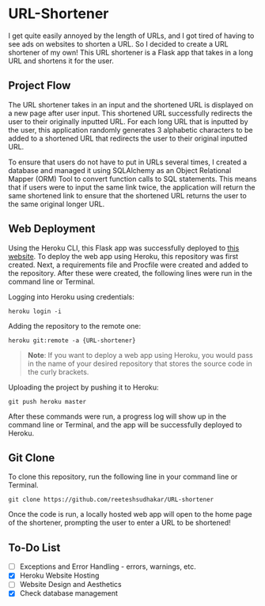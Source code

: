 # URL-Shortener
I get quite easily annoyed by the length of URLs, and I got tired of having to see ads on websites to shorten a URL. So I decided to create a URL shortener of my own! This URL shortener is a Flask app that takes in a long URL and shortens it for the user. 

## Project Flow
The URL shortener takes in an input and the shortened URL is displayed on a new page after user input. This shortened URL successfully redirects the user to their originally inputted URL. For each long URL that is inputted by the user, this application randomly generates 3 alphabetic characters to be added to a shortened URL that redirects the user to their original inputted URL. 

To ensure that users do not have to put in URLs several times, I created a database and managed it using SQLAlchemy as an Object Relational Mapper (ORM) Tool to convert function calls to SQL statements. This means that if users were to input the same link twice, the application will return the same shortened link to ensure that the shortened URL returns the user to the same original longer URL.

## Web Deployment
Using the Heroku CLI, this Flask app was successfully deployed to [this website](https://shorten-your-url.herokuapp.com/). To deploy the web app using Heroku, this repository was first created. Next, a requirements file and Procfile were created and added to the repository. After these were created, the following lines were run in the command line or Terminal.

Logging into Heroku using credentials:

`heroku login -i`

Adding the repository to the remote one:

`heroku git:remote -a {URL-shortener}`
> **Note**: If you want to deploy a web app using Heroku, you would pass in the name of your desired repository that stores the source code in the curly brackets.

Uploading the project by pushing it to Heroku:

`git push heroku master`

After these commands were run, a progress log will show up in the command line or Terminal, and the app will be successfully deployed to Heroku. 

## Git Clone

To clone this repository, run the following line in your command line or Terminal.

`git clone https://github.com/reeteshsudhakar/URL-shortener`

Once the code is run, a locally hosted web app will open to the home page of the shortener, prompting the user to enter a URL to be shortened! 

## To-Do List
* [ ] Exceptions and Error Handling - errors, warnings, etc. 
* [X] Heroku Website Hosting
* [ ] Website Design and Aesthetics 
* [X] Check database management
